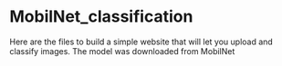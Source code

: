 # MobilNet_classification

Here are the files to build a simple website that will let you upload and classify images.
The model was downloaded from MobilNet
